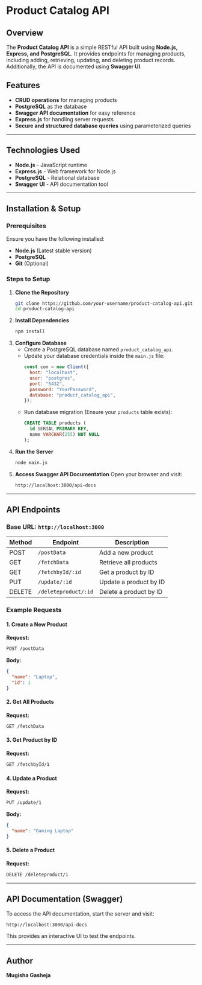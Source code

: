 # Product Catalog API

## Overview
The **Product Catalog API** is a simple RESTful API built using **Node.js, Express, and PostgreSQL**. It provides endpoints for managing products, including adding, retrieving, updating, and deleting product records. Additionally, the API is documented using **Swagger UI**.

## Features
- **CRUD operations** for managing products
- **PostgreSQL** as the database
- **Swagger API documentation** for easy reference
- **Express.js** for handling server requests
- **Secure and structured database queries** using parameterized queries

---

## Technologies Used
- **Node.js** - JavaScript runtime
- **Express.js** - Web framework for Node.js
- **PostgreSQL** - Relational database
- **Swagger UI** - API documentation tool

---

## Installation & Setup
### Prerequisites
Ensure you have the following installed:
- **Node.js** (Latest stable version)
- **PostgreSQL**
- **Git** (Optional)

### Steps to Setup
1. **Clone the Repository**
   ```sh
   git clone https://github.com/your-username/product-catalog-api.git
   cd product-catalog-api
   ```
2. **Install Dependencies**
   ```sh
   npm install
   ```
3. **Configure Database**
   - Create a PostgreSQL database named `product_catalog_api`.
   - Update your database credentials inside the `main.js` file:
     ```js
     const con = new Client({
       host: "localhost",
       user: "postgres",
       port: "5432",
       password: "YourPassword",
       database: "product_catalog_api",
     });
     ```
   - Run database migration (Ensure your `products` table exists):
     ```sql
     CREATE TABLE products (
       id SERIAL PRIMARY KEY,
       name VARCHAR(255) NOT NULL
     );
     ```
4. **Run the Server**
   ```sh
   node main.js
   ```
5. **Access Swagger API Documentation**
   Open your browser and visit:
   ```sh
   http://localhost:3000/api-docs
   ```

---

## API Endpoints
### Base URL: `http://localhost:3000`
| Method | Endpoint               | Description                 |
|--------|------------------------|-----------------------------|
| POST   | `/postData`            | Add a new product          |
| GET    | `/fetchData`           | Retrieve all products      |
| GET    | `/fetchbyId/:id`       | Get a product by ID        |
| PUT    | `/update/:id`          | Update a product by ID     |
| DELETE | `/deleteproduct/:id`   | Delete a product by ID     |

### Example Requests
#### 1. Create a New Product
**Request:**
```sh
POST /postData
```
**Body:**
```json
{
  "name": "Laptop",
  "id": 1
}
```

#### 2. Get All Products
**Request:**
```sh
GET /fetchData
```

#### 3. Get Product by ID
**Request:**
```sh
GET /fetchbyId/1
```

#### 4. Update a Product
**Request:**
```sh
PUT /update/1
```
**Body:**
```json
{
  "name": "Gaming Laptop"
}
```

#### 5. Delete a Product
**Request:**
```sh
DELETE /deleteproduct/1
```

---

## API Documentation (Swagger)
To access the API documentation, start the server and visit:
```sh
http://localhost:3000/api-docs
```
This provides an interactive UI to test the endpoints.

---



## Author
**Mugisha Gasheja**

